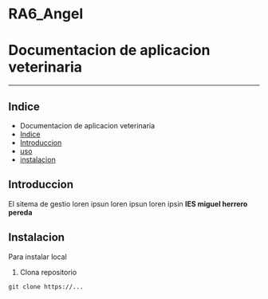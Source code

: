 # RA6_Angel
# Documentacion de aplicacion veterinaria
***
## Indice


* Documentacion de aplicacion veterinaria
* [Indice](##Indice)
* [Introduccion](##Introduccion)
* [uso](uso)
* [instalacion](subvencion)


## Introduccion

El sitema de gestio loren ipsun loren ipsun loren ipsin **IES miguel herrero pereda**

## Instalacion 
Para instalar local
1. Clona repositorio 

`git clone https://...`

